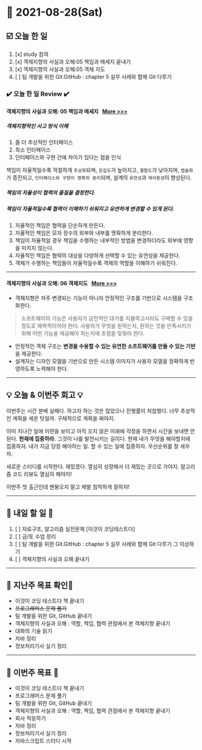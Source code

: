 # 📆 2021-08-28(Sat)
## ☑️ 오늘 한 일 
1. [x] study 참여
2. [x] 객체지향의 사실과 오해:05 책임과 메세지 끝내기
3. [x] 객체지향의 사실과 오해:05 객체 지도
4. [ ] 팀 개발을 위한 Git.GitHub : chapter 5 실무 사례와 함께 Git 다루기 

### ✔️ 오늘 한 일 Review ✔️

#### 객체지향의 사실과 오해: 05 책임과 메세지  &nbsp; [More >>>](https://github.com/Kyuwon53/library_books_record/blob/main/The_Essence_of_Object-Orientation/Chapter05-Responsibilities_Messages.md)
##### 객체지향적인 사고 방식 이해 
1. 좀 더 추상적인 인터페이스
2. 최소 인터페이스
3. 인터페이스와 구현 간에 차이가 있다는 점을 인식 
  
책임이 자율적일수록 적절하게 `추상화`되며, `응집도`가 높아지고, `결합도`가 낮아지며, `캡슐화`가 증진되고,
`인터페이스와 구현이 명확히 분리`되며, 설계의 `유연성`과 `재사용성`이 향상된다. 

##### 책임의 자율성이 협력의 품질을 결정한다.

##### 책임이 자율적일수록 협력이 이해하기 쉬워지고 유연하게 변경할 수 있게 된다.
1. 자율적인 책임은 협력을 단순하게 만든다.
2. 자율적인 책임은 모자 장수의 외부와 내부를 명확하게 분리한다. 
3. 책임이 자율적일 경우 책임을 수행하는 내부적인 방법을 변경하더라도 외부에 영향을 미치지 않는다. 
4. 자율적인 책임은 협력의 대상을 다양하게 선택할 수 있는 유연성을 제공한다. 
5. 객체가 수행하는 책임들이 자율적일수록 객체의 역할을 이해하기 쉬워진다. 
***

#### 객체지향의 사실과 오해: 06 객체지도  &nbsp; [More >>>](https://github.com/Kyuwon53/library_books_record/blob/main/The_Essence_of_Object-Orientation/Chapter06-Objects_Map.md)
- 객체지향은 자주 변경되는 기능이 아니라 안정적인 구조를 기반으로 시스템을 구조화한다.
> 소프트웨어의 기능은 사용자가 금전적인 대가를 지불하고서라도 구매할 수 있을 정도로 매력적이어야 한다. 
> 사용자가 무엇을 원하는지, 원하는 것을 만족시키기 위해 어떤 기능을 제공해야 하는지에 초점을 맞춰야 한다. 
> 
- 안정적인 객체 구조는 **변경을 수용할 수 있는 유연한 소프트웨어를 만들 수 있는 기반**을 제공한다. 
- 설계자는 디자인 모델을 기반으로 만든 시스템 이미지가 사용자 모델을 정확하게 반영하도록 노력해야 한다. 

***

## 💡 오늘 & 이번주 회고  💡

이번주는 시간 분배 실패다. 하고자 하는 것은 많았으나 진행률이 처참했다. 너무 추상적인 계획을 세운 탓일까. 구체적으로 계획을 짜야지.

이미 지나간 일에 미련을 보이고 아직 오지 않은 미래에 걱정을 하면서 시간을 보내면 안된다. **현재에 집중하라.** 그것이 나를 발전시키는 길이다.
현재 내가 무엇을 해야할지에 집중하자. 내가 지금 당장 해야하는 일. 할 수 있는 일에 집중하자. 우선순위를 잘 세우자. 

새로운 스터디를 시작한다. 재밌겠다. 열심히 성장해서 더 재밌는 곳으로 가야지. 알고리즘 코드 리뷰도 열심히 해야지!  

이번주 첫 출근인데 멘붕오지 말고 제발 침착하게 잘하자! 


***

## 🎯 내일 할 일 🎯
1. [ ] 자료구조, 알고리즘 실전문제 [이것이 코딩테스트다] 
2. [ ] 금/토 수업 정리   
3. [ ] 팀 개발을 위한 Git.GitHub : chapter 5 실무 사례와 함께 Git 다루기 그 이상하기  
4. [ ] 객체지향의 사실과 오해 끝내기 
***
## 🏁 지난주 목표 확인🏁
- 이것이 코딩 테스트다 책 끝내기
- ~~프로그래머스 문제 풀기~~ 
- 팀 개발을 위한 Git, GitHub 끝내기
- 객체지향의 사실과 오해 : 역할, 책임, 협력 관점에서 본 객체지향 끝내기
- 대화의 기술 읽기
- 자바 정리 
- 정보처리기사 실기 정리 
***
## 🏁 이번주 목표 🏁
- 이것이 코딩 테스트다 책 끝내기
- 프로그래머스 문제 풀기 
- 팀 개발을 위한 Git, GitHub 끝내기
- 객체지향의 사실과 오해 : 역할, 책임, 협력 관점에서 본 객체지향 끝내기
- 회사 적응하기 
- 자바 정리 
- 정보처리기사 실기 정리
- 자바스크립트 스터디 시작
